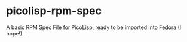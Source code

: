 # picolisp-rpm-spec
A basic RPM Spec File for PicoLisp, ready to be imported into Fedora (I hope!) .

